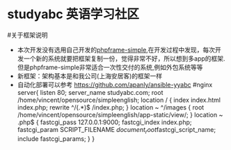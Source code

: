 studyabc 英语学习社区
============================
#关于框架说明
* 本次开发没有选用自己开发的[phpframe-simple](https://github.com/apanly/phpframe-simple),在开发过程中发现，每次开发一个新的系统就要把框架复制一份，觉得非常不好，所以想到多app的框架.但是phpframe-simple非常适合一次性交付的系统,例如外包系统等等
* 新框架：架构基本是和我公司(上海安居客)的框架一样
* 自动化部署可以参考 https://github.com/apanly/ansible-yyabc
#nginx
server{
    listen 80;
    server_name studyabc.com;
    root /home/vincent/opensource/simpleenglish;
    location / {
       index  index.html index.php;
       rewrite ^/(.*)$ /index.php;
    }
    location ~ ^/images {
         root /home/vincent/opensource/simpleenglish/app-static/view/;
    }
    location ~ \.php$ {
        fastcgi_pass  127.0.0.1:9000;
        fastcgi_index  index.php;
        fastcgi_param  SCRIPT_FILENAME  $document_root$fastcgi_script_name;
        include  fastcgi_params;
    }
}


